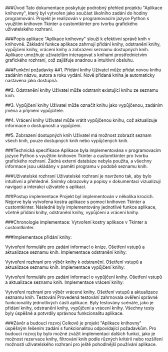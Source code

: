 ###Úvod
Tato dokumentace poskytuje podrobný přehled projektu "Aplikace knihovny", který byl vytvořen jako součást školního zadání do hodiny programování. Projekt je realizován v programovacím jazyce Python s využitím knihoven Tkinter a customtkinter pro tvorbu grafického uživatelského rozhraní.

###Popis aplikace
"Aplikace knihovny" slouží k efektivní správě knih v knihovně. Základní funkce aplikace zahrnují přidání knihy, odstranění knihy, vypůjčení knihy, vrácení knihy a zobrazení seznamu dostupných knih. Aplikace umožňuje uživatelům interagovat s knihami prostřednictvím grafického rozhraní, což zajišťuje snadnou a intuitivní obsluhu.

###Funkční požadavky
##1. Přidání knihy
Uživatel může přidat novou knihu zadáním názvu, autora a roku vydání. Nově přidaná kniha je automaticky nastavena jako dostupná.

##2. Odstranění knihy
Uživatel může odstranit existující knihu ze seznamu knih.

##3. Vypůjčení knihy
Uživatel může označit knihu jako vypůjčenou, zadáním jména a příjmení vypůjčitele.

##4. Vrácení knihy
Uživatel může vrátit vypůjčenou knihu, což aktualizuje informace o dostupnosti a vypůjčení.

##5. Zobrazení dostupných knih
Uživatel má možnost zobrazit seznam všech knih, pouze dostupných knih nebo vypůjčených knih.

###Technická specifikace
Aplikace byla implementována v programovacím jazyce Python s využitím knihoven Tkinter a customtkinter pro tvorbu grafického rozhraní. Žádná externí databáze nebyla použita, a všechny informace jsou ukládány v paměti programu v podobě seznamu knih.

###Uživatelské rozhraní
Uživatelské rozhraní je navrženo tak, aby bylo intuitivní a přehledné. Snímky obrazovky a popisy v dokumentaci vizualizují navigaci a interakci uživatele s aplikací.

###Postup implementace
Projekt byl implementován v několika krocích. Nejprve byla vytvořena kostra aplikace s pomocí knihoven Tkinter a customtkinter. Následně byly implementovány jednotlivé funkce aplikace, včetně přidání knihy, odstranění knihy, vypůjčení a vrácení knihy.

###Chronologie implementace:
Vytvoření kostry aplikace v Tkinter a customtkinter.

###Implementace přidání knihy:

Vytvoření formuláře pro zadání informací o knize.
Ošetření vstupů a aktualizace seznamu knih.
Implementace odstranění knihy:

Vytvoření rozhraní pro výběr knihy k odstranění.
Ošetření vstupů a aktualizace seznamu knih.
Implementace vypůjčení knihy:

Vytvoření formuláře pro zadání informací o vypůjčení knihy.
Ošetření vstupů a aktualizace seznamu knih.
Implementace vrácení knihy:

Vytvoření rozhraní pro výběr vrácené knihy.
Ošetření vstupů a aktualizace seznamu knih.
Testování
Provedená testování zahrnovala ověření správné funkcionality jednotlivých částí aplikace. Byly testovány scénáře, jako je přidání knihy, odstranění knihy, vypůjčení a vrácení knihy. Všechny testy byly úspěšné a potvrdily správnou funkcionalitu aplikace.

###Závěr a budoucí rozvoj
Celkově je projekt "Aplikace knihovny" úspěšným řešením zadání s funkcionalitou odpovídající požadavkům. Pro budoucí rozvoj by bylo možné zvážit implementaci dalších funkcí, jako je možnost rezervace knihy, filtrování knih podle různých kritérií nebo rozšíření možností uživatelského rozhraní pro ještě pohodlnější používání aplikace.
